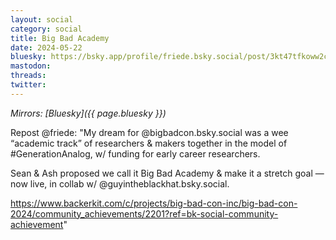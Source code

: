 ```yaml
---
layout: social
category: social
title: Big Bad Academy
date: 2024-05-22
bluesky: https://bsky.app/profile/friede.bsky.social/post/3kt47tfkoww2c
mastodon:
threads:
twitter:
---
```


*Mirrors: [Bluesky]({{ page.bluesky }})*

Repost @friede: "My dream for @bigbadcon.bsky.social was a wee “academic track” of researchers & makers together in the model of #GenerationAnalog, w/ funding for early career researchers.

Sean & Ash proposed we call it Big Bad Academy & make it a stretch goal — now live, in collab w/ @guyintheblackhat.bsky.social.

<https://www.backerkit.com/c/projects/big-bad-con-inc/big-bad-con-2024/community_achievements/2201?ref=bk-social-community-achievement>"
